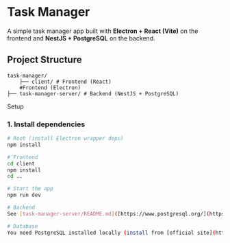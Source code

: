 # Task Manager

A simple task manager app built with **Electron + React (Vite)** on the frontend and **NestJS + PostgreSQL** on the backend.



##  Project Structure
```
task-manager/
    ├── client/ # Frontend (React)
    #Frontend (Electron)
├── task-manager-server/ # Backend (NestJS + PostgreSQL)
```

Setup

### 1. Install dependencies

```bash
# Root (install Electron wrapper deps)
npm install

# Frontend
cd client
npm install
cd ..

# Start the app
npm run dev

# Backend
See [task-manager-server/README.md]([https://www.postgresql.org/](https://github.com/amigo228/mustageTz/blob/master/task-manager-server/README.md)) for full backend setup instructions.

# Database
You need PostgreSQL installed locally (install from [official site](https://www.postgresql.org/download/)) or use Docker to quickly start.
